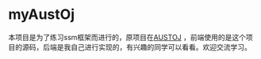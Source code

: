 # myAustOj
本项目是为了练习ssm框架而进行的，原项目在[AUSTOJ](https://github.com/nl101531/AUSTOJ2) ，前端使用的是这个项目的源码，后端是我自己进行实现的，有兴趣的同学可以看看。欢迎交流学习。
